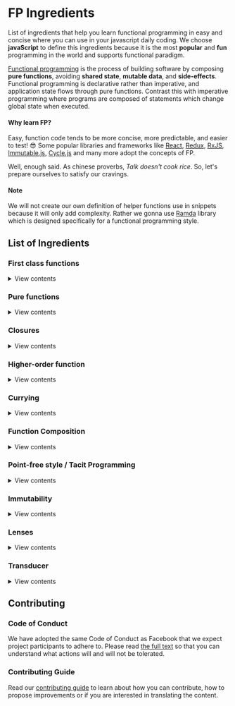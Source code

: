 # FP Ingredients

List of ingredients that help you learn functional programming in easy and concise where you can use in your javascript daily coding. We choose **javaScript** to define this ingredients because it is the most **popular** and **fun** programming in the world and supports functional paradigm. 

[Functional programming](https://wiki.haskell.org/Functional_programming) is the process of building software by composing **pure functions**, avoiding **shared state**, **mutable data**, and **side-effects**. Functional programming is declarative rather than imperative, and application state flows through pure functions. Contrast this  with imperative programming where programs are composed of statements which change global state when executed.

#### Why learn FP?

Easy, function code tends to be more concise, more predictable, and easier to test! :sunglasses: Some popular libraries and frameworks like [React](https://reactjs.org/), [Redux](https://redux.js.org/), [RxJS](http://reactivex.io/rxjs/), [Immutable.js](https://facebook.github.io/immutable-js/), [Cycle.js](https://cycle.js.org/) and many more adopt the concepts of FP.

Well, enough said. As chinese proverbs, *Talk doesn't cook rice*. So, let's prepare ourselves to satisfy our cravings.

#### Note
We will not create our own definition of helper functions use in snippets because it will only add complexity. Rather we gonna use [Ramda](http://ramdajs.com/) library which is designed specifically for a functional programming style.

## List of Ingredients

### First class functions

<details>
<summary>View contents</summary>

* [`Definition`](#ary)
* [`Usage`](#call)
* [`References`](#collectinto)

</details>

### Pure functions

<details>
<summary>View contents</summary>

* [`Definition`](#ary)
* [`Usage`](#call)
* [`References`](#collectinto)

</details>

### Closures

<details>
<summary>View contents</summary>

* [`Definition`](#ary)
* [`Usage`](#call)
* [`References`](#collectinto)

</details>

### Higher-order function

<details>
<summary>View contents</summary>

* [`Definition`](#ary)
* [`Usage`](#call)
* [`References`](#collectinto)

</details>

### Currying

<details>
<summary>View contents</summary>

* [`Definition`](#ary)
* [`Usage`](#call)
* [`References`](#collectinto)

</details>

### Function Composition

<details>
<summary>View contents</summary>

* [`Definition`](#ary)
* [`Usage`](#call)
* [`References`](#collectinto)

</details>

### Point-free style / Tacit Programming

<details>
<summary>View contents</summary>

* [`Definition`](#ary)
* [`Usage`](#call)
* [`References`](#collectinto)

</details>

### Immutability

<details>
<summary>View contents</summary>

* [`Definition`](#ary)
* [`Usage`](#call)
* [`References`](#collectinto)

</details>

### Lenses

<details>
<summary>View contents</summary>

* [`Definition`](#ary)
* [`Usage`](#call)
* [`References`](#collectinto)

</details>

### Transducer

<details>
<summary>View contents</summary>

* [`Definition`](#ary)
* [`Usage`](#call)
* [`References`](#collectinto)

</details>

## Contributing

### Code of Conduct

We have adopted the same Code of Conduct as Facebook that we expect project participants to adhere to. Please read [the full text](https://code.facebook.com/codeofconduct) so that you can understand what actions will and will not be tolerated.

### Contributing Guide

Read our [contributing guide](CONTRIBUTING.md) to learn about how you can contribute, how to propose improvements or if you are interested in translating the content.

